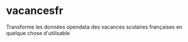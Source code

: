 # vacancesfr
Transforme les données opendata des vacances scolaires françaises en quelque chose d'utilisable
